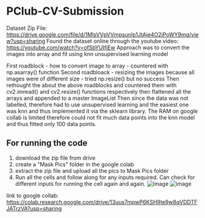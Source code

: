 # PClub-CV-Submission
Dataset Zip File: https://drive.google.com/file/d/1MlsVVpVVmpsunIp1JtAje4O2jPoWY9mq/view?usp=sharing
Found the dataset online through the youtube video: https://youtube.com/watch?v=ofSbYUIfjEw
Approach was to convert the images into array and fit using knn unsupervised learning model

First roadblock - how to convert image to array - countered with np.asarray() function
Second roadbloack - resizing the images because all images were of different size - tried np.resize() but no success
Then rethought the about the above roadblocks and countered them with cv2.imread() and cv2.resize() functions respectively then flattened all the arrays and appended to a master ImageList
Then since the data was not labelled, therefore had to use unsupervised learning and the easiest one was knn and thus implemented it via the sklearn library. The RAM on google collab is limited therefore could not fit much data points into the knn model and thus fitted only 100 data points. 

## For running the code
1. download the zip file from drive
2. create a "Mask Pics" folder in the google colab
3. extract the zip file and upload all the pics to Mask Pics folder
4. Run all the cells and follow along for any inputs required. Can check for different inputs for running the cell again and again.
![image](https://github.com/Bhavnoor-Coders-1010/PClub-CV-Submission/assets/73211684/3d7d0795-1024-405b-ae06-b3c582a5700b)
![image](https://github.com/Bhavnoor-Coders-1010/PClub-CV-Submission/assets/73211684/67c1d613-92c5-4c82-b3ce-c9b9f02e7b78)

link to google collab: https://colab.research.google.com/drive/13uus7mpwP6KSH9te9w8qVDDTFJATrzVA?usp=sharing
